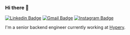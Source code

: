 ### Hi there 👋

[![Linkedin Badge](https://img.shields.io/badge/-LinkedIn-blue?style=flat-square&logo=Linkedin&logoColor=white&link=https://www.linkedin.com/in/wilterson/)](https://www.linkedin.com/in/wilterson/)
[![Gmail Badge](https://img.shields.io/badge/-Gmail-c14438?style=flat-square&logo=Gmail&logoColor=white&link=mailto:wiltersongarcia@gmail.com)](mailto:wiltersongarcia@gmail.com)
[![Instagram Badge](https://img.shields.io/badge/-Instagram-C13584?style=flat-square&labelColor=C13584&logo=instagram&logoColor=white&link=https://www.instagram.com/wilterson/)](https://www.instagram.com/wilterson/)

I'm a senior backend engineer currently working at [Hypery](https://hypery.co/).
